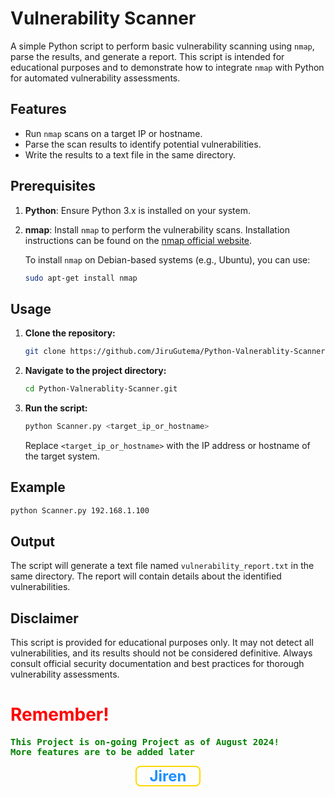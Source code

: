 # Vulnerability Scanner

A simple Python script to perform basic vulnerability scanning using `nmap`, parse the results, and generate a report. This script is intended for educational purposes and to demonstrate how to integrate `nmap` with Python for automated vulnerability assessments.

## Features

- Run `nmap` scans on a target IP or hostname.
- Parse the scan results to identify potential vulnerabilities.
- Write the results to a text file in the same directory.

## Prerequisites

1. **Python**: Ensure Python 3.x is installed on your system.
2. **nmap**: Install `nmap` to perform the vulnerability scans. Installation instructions can be found on the [nmap official website](https://nmap.org/book/install.html).

   To install `nmap` on Debian-based systems (e.g., Ubuntu), you can use:

   ```bash
   sudo apt-get install nmap
   ```

## Usage

1. **Clone the repository:**
   ```bash
   git clone https://github.com/JiruGutema/Python-Valnerablity-Scanner.git
   ```
2. **Navigate to the project directory:**
   ```bash
   cd Python-Valnerablity-Scanner.git
   ```
3. **Run the script:**
   ```bash
   python Scanner.py <target_ip_or_hostname>
   ```
   Replace `<target_ip_or_hostname>` with the IP address or hostname of the target system.

## Example

```bash
python Scanner.py 192.168.1.100
```

## Output

The script will generate a text file named `vulnerability_report.txt` in the same directory. The report will contain details about the identified vulnerabilities.

## Disclaimer

This script is provided for educational purposes only. It may not detect all vulnerabilities, and its results should not be considered definitive. Always consult official security documentation and best practices for thorough vulnerability assessments.

<h1 style="color:red">Remember!</h1>
 <p style="color:green; font-family:monospace;font-weight: bold"> This Project is on-going Project as of August 2024! <br>
     More features are to be added later </p>
<footer style="color:dodgerblue; 
font-weight:bold;font-size:24px; 
text-align:center; 
border:2px solid gold;
width:20%; 
margin:auto;
border-radius:8px">Jiren</footer>

